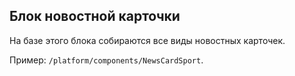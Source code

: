 ## Блок новостной карточки

На базе этого блока собираются все виды новостных карточек.

Пример: `/platform/components/NewsCardSport`.
